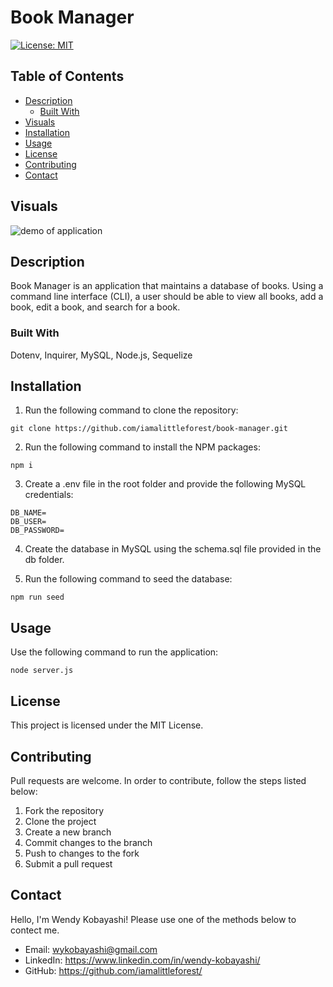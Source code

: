 # Book Manager
[![License: MIT](https://img.shields.io/badge/License-MIT-yellow.svg)](https://opensource.org/licenses/MIT)

## Table of Contents
* [Description](#description)
  * [Built With](#built-with) 
* [Visuals](#visuals)
* [Installation](#installation)
* [Usage](#usage)
* [License](#license)
* [Contributing](#contributing)
* [Contact](#contact)

## Visuals
<img src="assets\book-manager-demo.gif" alt="demo of application">

## Description
Book Manager is an application that maintains a database of books. Using a command line interface (CLI), a user should be able to view all books, add a book, edit a book, and search for a book.

### Built With
Dotenv, Inquirer, MySQL, Node.js, Sequelize

## Installation
1. Run the following command to clone the repository:
```
git clone https://github.com/iamalittleforest/book-manager.git
```
2. Run the following command to install the NPM packages:
```
npm i
```
3. Create a .env file in the root folder and provide the following MySQL credentials:
```
DB_NAME=
DB_USER=
DB_PASSWORD=
```
4. Create the database in MySQL using the schema.sql file provided in the db folder. 

5. Run the following command to seed the database:
```
npm run seed
```

## Usage
Use the following command to run the application:
```
node server.js
```

## License
This project is licensed under the MIT License.

## Contributing
Pull requests are welcome. In order to contribute, follow the steps listed below:
1. Fork the repository
2. Clone the project
3. Create a new branch
4. Commit changes to the branch
5. Push to changes to the fork
6. Submit a pull request

## Contact
Hello, I'm Wendy Kobayashi! Please use one of the methods below to contect me.
* Email: <wykobayashi@gmail.com>
* LinkedIn: <https://www.linkedin.com/in/wendy-kobayashi/>
* GitHub: <https://github.com/iamalittleforest/>
